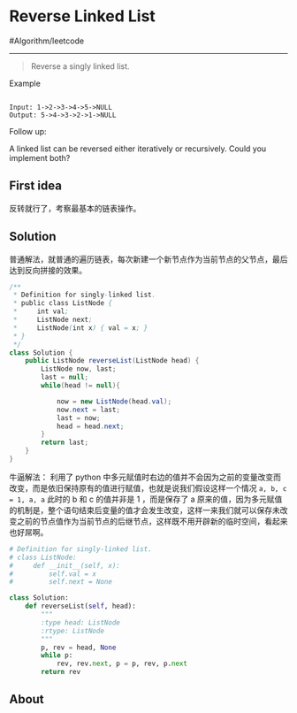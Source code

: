 # Reverse Linked List
#Algorithm/leetcode
- - - -

> Reverse a singly linked list.  

Example

```

Input: 1->2->3->4->5->NULL
Output: 5->4->3->2->1->NULL

```

Follow up:

A linked list can be reversed either iteratively or recursively. Could you implement both?

## First idea
反转就行了，考察最基本的链表操作。

## Solution

普通解法，就普通的遍历链表，每次新建一个新节点作为当前节点的父节点，最后达到反向拼接的效果。

```java
/**
 * Definition for singly-linked list.
 * public class ListNode {
 *     int val;
 *     ListNode next;
 *     ListNode(int x) { val = x; }
 * }
 */
class Solution {
    public ListNode reverseList(ListNode head) {
        ListNode now, last;
        last = null;
        while(head != null){

            now = new ListNode(head.val);
            now.next = last;
            last = now;
            head = head.next;
        }
        return last;
    }
}
```


牛逼解法：
利用了 python 中多元赋值时右边的值并不会因为之前的变量改变而改变，而是依旧保持原有的值进行赋值，也就是说我们假设这样一个情况 `a, b, c = 1, a, a`  此时的 b 和 c 的值并非是 1 ，而是保存了 a 原来的值，因为多元赋值的机制是，整个语句结束后变量的值才会发生改变，这样一来我们就可以保存未改变之前的节点值作为当前节点的后继节点，这样既不用开辟新的临时空间，看起来也好屌啊。

```python
# Definition for singly-linked list.
# class ListNode:
#     def __init__(self, x):
#         self.val = x
#         self.next = None

class Solution:
    def reverseList(self, head):
        """
        :type head: ListNode
        :rtype: ListNode
        """
        p, rev = head, None
        while p:
            rev, rev.next, p = p, rev, p.next
        return rev
```


## About

